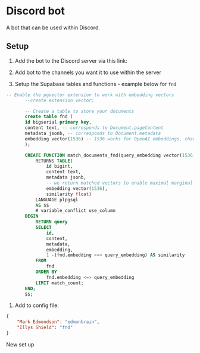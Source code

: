 # Discord bot

A bot that can be used within Discord.

## Setup

1. Add the bot to the Discord server via this link:

1. Add bot to the channels you want it to use within the server
1. Setup the Supabase tables and functions - example below for `fnd`

```sql
-- Enable the pgvector extension to work with embedding vectors
       --create extension vector;

       -- Create a table to store your documents
       create table fnd (
       id bigserial primary key,
       content text, -- corresponds to Document.pageContent
       metadata jsonb, -- corresponds to Document.metadata
       embedding vector(1536) -- 1536 works for OpenAI embeddings, change if needed
       );

       CREATE FUNCTION match_documents_fnd(query_embedding vector(1536), match_count int)
           RETURNS TABLE(
               id bigint,
               content text,
               metadata jsonb,
               -- we return matched vectors to enable maximal marginal relevance searches
               embedding vector(1536),
               similarity float)
           LANGUAGE plpgsql
           AS $$
           # variable_conflict use_column
       BEGIN
           RETURN query
           SELECT
               id,
               content,
               metadata,
               embedding,
               1 -(fnd.embedding <=> query_embedding) AS similarity
           FROM
               fnd
           ORDER BY
               fnd.embedding <=> query_embedding
           LIMIT match_count;
       END;
       $$;
```

1. Add to config file:

```json
{
	"Mark Edmondson": "edmonbrain",
	"Illys Shield": "fnd"
}
```


New set up